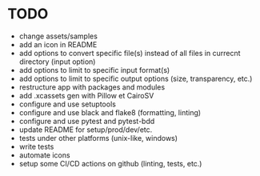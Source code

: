 # TODO

* change assets/samples
* add an icon in README
* add options to convert specific file(s) instead of all files in currecnt directory (input option)
* add options to limit to specific input format(s)
* add options to limit to specific output options (size, transparency, etc.)
* restructure app with packages and modules 
* add .xcassets gen with Pillow et CairoSV
* configure and use setuptools
* configure and use black and flake8 (formatting, linting)
* configure and use pytest and pytest-bdd
* update README for setup/prod/dev/etc.
* tests under other platforms (unix-like, windows)
* write tests
* automate icons
* setup some CI/CD actions on github (linting, tests, etc.)
